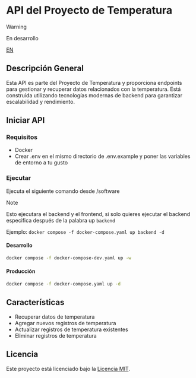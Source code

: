 # API del Proyecto de Temperatura

> [!WARNING]
> En desarrollo

[EN](readme.md)

## Descripción General
Esta API es parte del Proyecto de Temperatura y proporciona endpoints para gestionar y recuperar datos relacionados con la temperatura. Está construida utilizando tecnologías modernas de backend para garantizar escalabilidad y rendimiento.

## Iniciar API

### Requisitos
- Docker
- Crear .env en el mismo directorio de .env.example y poner las variables de entorno a tu gusto

### Ejecutar
Ejecuta el siguiente comando desde /software

> [!NOTE]
> Esto ejecutara el backend y el frontend, si solo quieres ejecutar el backend especifica después de la palabra up `backend`
>
> Ejemplo: `docker compose -f docker-compose.yaml up backend -d`

#### Desarrollo
```bash
docker compose -f docker-compose-dev.yaml up -w
```
#### Producción
```bash
docker compose -f docker-compose.yaml up -d
```

## Características
- Recuperar datos de temperatura
- Agregar nuevos registros de temperatura
- Actualizar registros de temperatura existentes
- Eliminar registros de temperatura

## Licencia
Este proyecto está licenciado bajo la [Licencia MIT](/LICENSE).